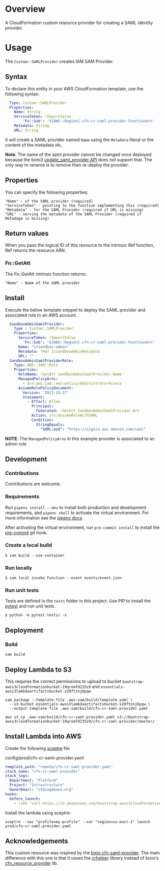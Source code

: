 # Overview
A CloudFormation custom resource provider for creating a SAML identity provider.

# Usage
The `Custom::SAMLProvider` creates IAM SAM Provider.

## Syntax
To declare this entity in your AWS CloudFormation template, use the following syntax:

```yaml
  Type: Custom::SAMLProvider
  Properties:
    Name: String
    ServiceToken: !ImportValue
        'Fn::Sub': '${AWS::Region}-cfn-cr-saml-provider-FunctionArn'
    Metadata: String
    URL: String
```

It will create a SAML provider named `Name` using the `Metadata` literal or the content
of the metadata `URL`.

__Note__: The name of the saml provider cannot be changed once deployed because the
boto3 [update_saml_provider API](https://boto3.amazonaws.com/v1/documentation/api/latest/reference/services/iam.html#IAM.Client.update_saml_provider)
does not support that.  The only way to rename is to remove then re-deploy the provider.


## Properties
You can specify the following properties:

    "Name" - of the SAML provider (required)
    "ServiceToken" - pointing to the function implementing this (required)
    "Metadata" - for the SAML Provider (required if URL is missing)
    "URL" - serving the metadata of the SAML Provider (required if Metadaga is missing)

## Return values
When you pass the logical ID of this resource to the intrinsic Ref function, Ref returns the resource ARN.

### Fn::GetAtt
The Fn::GetAtt intrinsic function returns:

    "Name" - Name of the SAML provider

## Install
Execute the below template snippet to deploy the SAML provider and associated role to an AWS account.

```yaml
  SandboxAdminSamlProvider:
    Type : Custom::SAMLProvider
    Properties:
      ServiceToken: !ImportValue
        'Fn::Sub': '${AWS::Region}-cfn-cr-saml-provider-FunctionArn'
      Name: "itsandbox-admin"
      Metadata: !Ref ItsandboxAdminMetadata
      URL: ""
  SandboxAdminSamlProviderRole:
    Type: AWS::IAM::Role
    Properties:
      RoleName: !GetAtt SandboxAdminSamlProvider.Name
      ManagedPolicyArns:
        - arn:aws:iam::aws:policy/AdministratorAccess
      AssumeRolePolicyDocument:
        Version: '2012-10-17'
        Statement:
          - Effect: Allow
            Principal:
              Federated: !GetAtt SandboxAdminSamlProvider.Arn
            Action: sts:AssumeRoleWithSAML
            Condition:
              StringEquals:
                "SAML:aud": "https://signin.aws.amazon.com/saml"
```

__NOTE__: The `ManagedPolicyArns` in this example provider is associated to an admin role

## Development

### Contributions
Contributions are welcome.

### Requirements
Run `pipenv install --dev` to install both production and development
requirements, and `pipenv shell` to activate the virtual environment. For more
information see the [pipenv docs](https://pipenv.pypa.io/en/latest/).

After activating the virtual environment, run `pre-commit install` to install
the [pre-commit](https://pre-commit.com/) git hook.

### Create a local build

```shell script
$ sam build --use-container
```

### Run locally

```shell script
$ sam local invoke Function --event events/event.json
```

### Run unit tests
Tests are defined in the `tests` folder in this project. Use PIP to install the
[pytest](https://docs.pytest.org/en/latest/) and run unit tests.

```shell script
$ python -m pytest tests/ -v
```

## Deployment

### Build

```shell script
sam build
```

## Deploy Lambda to S3
This requires the correct permissions to upload to bucket
`bootstrap-awss3cloudformationbucket-19qromfd235z9` and
`essentials-awss3lambdaartifactsbucket-x29ftznj6pqw`

```shell script
sam package --template-file .aws-sam/build/template.yaml \
  --s3-bucket essentials-awss3lambdaartifactsbucket-x29ftznj6pqw \
  --output-template-file .aws-sam/build/cfn-cr-saml-provider.yaml

aws s3 cp .aws-sam/build/cfn-cr-saml-provider.yaml s3://bootstrap-awss3cloudformationbucket-19qromfd235z9/cfn-cr-saml-provider/master/
```

## Install Lambda into AWS
Create the following [sceptre](https://github.com/Sceptre/sceptre) file

config/prod/cfn-cr-saml-provider.yaml
```yaml
template_path: "remote/cfn-cr-saml-provider.yaml"
stack_name: "cfn-cr-saml-provider"
stack_tags:
  Department: "Platform"
  Project: "Infrastructure"
  OwnerEmail: "it@sagebase.org"
hooks:
  before_launch:
    - !cmd "curl https://s3.amazonaws.com/bootstrap-awss3cloudformationbucket-19qromfd235z9/cfn-cr-saml-provider/master/cfn-cr-saml-provider.yaml --create-dirs -o templates/remote/cfn-cr-saml-provider.yaml"
```

Install the lambda using sceptre:
```shell script
sceptre --var "profile=my-profile" --var "region=us-east-1" launch prod/cfn-cr-saml-provider.yaml
```

## Acknowledgements
This custom resource was inspired by the [bixio cfn-saml-provider](https://github.com/binxio/cfn-saml-provider).
The main difference with this one is that it usses the [crhelper](https://github.com/aws-cloudformation/custom-resource-helper)
library instead of bixio's [cfn_resource_provider](https://github.com/binxio/cfn-resource-provider) lib.
